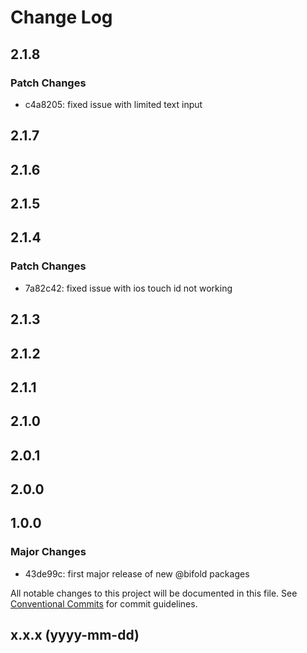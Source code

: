 # Change Log

## 2.1.8

### Patch Changes

- c4a8205: fixed issue with limited text input

## 2.1.7

## 2.1.6

## 2.1.5

## 2.1.4

### Patch Changes

- 7a82c42: fixed issue with ios touch id not working

## 2.1.3

## 2.1.2

## 2.1.1

## 2.1.0

## 2.0.1

## 2.0.0

## 1.0.0

### Major Changes

- 43de99c: first major release of new @bifold packages

All notable changes to this project will be documented in this file. See [Conventional Commits](https://conventionalcommits.org/) for commit guidelines.

## x.x.x (yyyy-mm-dd)
